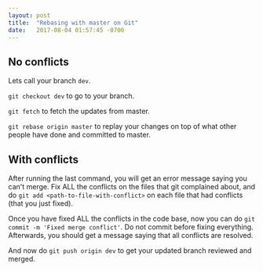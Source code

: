 ```yaml
---
layout: post
title:  "Rebasing with master on Git"
date:   2017-08-04 01:57:45 -0700
---
```


## No conflicts

Lets call your branch `dev`.

`git checkout dev` to go to your branch.

`git fetch` to fetch the updates from master.

`git rebase origin master` to replay your changes on top of what other people have done and 
committed to master.

## With conflicts

After running the last command, you will get an error message saying you can't merge.
Fix ALL the conflicts on the files that git complained about,
and do `git add <path-to-file-with-conflict>` on each file that had conflicts 
(that you just fixed).

Once you have fixed ALL the conflicts in the code base, now you can do
`git commit -m 'Fixed merge conflict'`.
Do not commit before fixing everything.
Afterwards, you should get a message saying that all conflicts are resolved.

And now do `git push origin dev` to get your updated branch reviewed and merged. 
